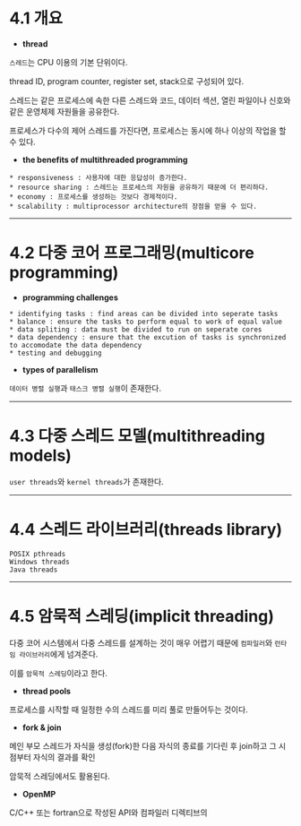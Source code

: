 # 4.1 개요

* **thread**

`스레드`는 CPU 이용의 기본 단위이다.

thread ID, program counter, register set, stack으로 구성되어 있다.

스레드는 같은 프로세스에 속한 다른 스레드와 코드, 데이터 섹션, 열린 파일이나 신호와 같은 운영체제 자원들을 공유한다.

프로세스가 다수의 제어 스레드를 가진다면, 프로세스는 동시에 하나 이상의 작업을 할 수 있다.

* **the benefits of multithreaded programming**

```
* responsiveness : 사용자에 대한 응답성이 증가한다.
* resource sharing : 스레드는 프로세스의 자원을 공유하기 때문에 더 편리하다.
* economy : 프로세스를 생성하는 것보다 경제적이다.
* scalability : multiprocessor architecture의 장점을 얻을 수 있다.
```

* * *

# 4.2 다중 코어 프로그래밍(multicore programming)

* **programming challenges**

```
* identifying tasks : find areas can be divided into seperate tasks
* balance : ensure the tasks to perform equal to work of equal value
* data spliting : data must be divided to run on seperate cores
* data dependency : ensure that the excution of tasks is synchronized to accomodate the data dependency
* testing and debugging
```

* **types of parallelism**

`데이터 병렬 실행`과 `태스크 병렬 실행`이 존재한다.

* * *

# 4.3 다중 스레드 모델(multithreading models)

`user threads`와 `kernel threads`가 존재한다.

* * *

# 4.4 스레드 라이브러리(threads library)

```
POSIX pthreads
Windows threads
Java threads
```

* * *

# 4.5 암묵적 스레딩(implicit threading)

다중 코어 시스템에서 다중 스레드를 설계하는 것이 매우 어렵기 때문에 `컴파일러`와 `런타임 라이브러리`에게 넘겨준다.

이를 `암묵적 스레딩`이라고 한다.

* **thread pools**

프로세스를 시작할 때 일정한 수의 스레드를 미리 풀로 만들어두는 것이다.

* **fork & join**

메인 부모 스레드가 자식을 생성(fork)한 다음 자식의 종료를 기다린 후 join하고 그 시점부터 자식의 결과를 확인

암묵적 스레딩에서도 활용된다.

* **OpenMP**

C/C++ 또는 fortran으로 작성된 API와 컴파일러 디렉티브의 
